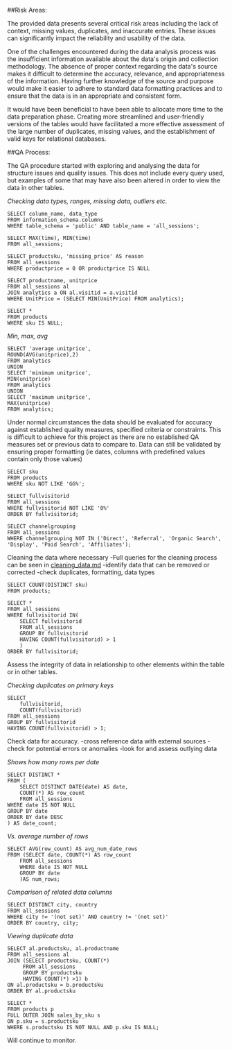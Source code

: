 ##Risk Areas:

The provided data presents several critical risk areas including the lack of context, missing values, duplicates, and inaccurate entries. These issues can significantly impact the reliability and usability of the data.

One of the challenges encountered during the data analysis process was the insufficient information available about the data's origin and collection methodology. The absence of proper context regarding the data's source makes it difficult to determine the accuracy, relevance, and appropriateness of the information. Having further knowledge of the source and purpose would make it easier to adhere to standard data formatting practices and to ensure that the data is in an appropriate and consistent form.

It would have been beneficial to have been able to allocate more time to the data preparation phase. Creating more streamlined and user-friendly versions of the tables would have facilitated a more effective assessment of the large number of duplicates, missing values, and the establishment of valid keys for relational databases.


##QA Process:

The QA procedure started with exploring and analysing the data for structure issues and quality issues. This does not include every query used, but examples of some that may have also been altered in order to view the data in other tables.

*Checking data types, ranges, missing data, outliers etc.*

```
SELECT column_name, data_type 
FROM information_schema.columns
WHERE table_schema = 'public' AND table_name = 'all_sessions';
```
```
SELECT MAX(time), MIN(time)
FROM all_sessions;
```
```
SELECT productsku, 'missing_price' AS reason
FROM all_sessions
WHERE productprice = 0 OR productprice IS NULL
```
```
SELECT productname, unitprice
FROM all_sessions al
JOIN analytics a ON al.visitid = a.visitid
WHERE UnitPrice = (SELECT MIN(UnitPrice) FROM analytics);
```
```
SELECT *
FROM products
WHERE sku IS NULL;
```

*Min, max, avg*
```
SELECT 'average unitprice',
ROUND(AVG(unitprice),2)
FROM analytics
UNION
SELECT 'minimum unitprice',
MIN(unitprice)
FROM analytics
UNION
SELECT 'maximum unitprice',
MAX(unitprice)
FROM analytics;
```

Under normal circumstances the data should be evaluated for accuracy against established quality measures, specified criteria or constraints. This is difficult to achieve for this project as there are no established QA measures set or previous data to compare to. Data can still be validated by ensuring proper formatting (ie dates, columns with predefined values contain only those values)
```
SELECT sku
FROM products
WHERE sku NOT LIKE 'GG%';
```
```
SELECT fullvisitorid
FROM all_sessions
WHERE fullvisitorid NOT LIKE '0%'
ORDER BY fullvisitorid;
```
```
SELECT channelgrouping
FROM all_sessions
WHERE channelgrouping NOT IN ('Direct', 'Referral', 'Organic Search', 'Display', 'Paid Search', 'Affiliates');
```

Cleaning the data where necessary
-Full queries for the cleaning process can be seen in [cleaning_data.md](cleaning_data.md)
-identify data that can be removed or corrected
-check duplicates, formatting, data types

```
SELECT COUNT(DISTINCT sku)
FROM products;
```
```
SELECT *
FROM all_sessions
WHERE fullvisitorid IN(
	SELECT fullvisitorid
	FROM all_sessions
	GROUP BY fullvisitorid
	HAVING COUNT(fullvisitorid) > 1
	)
ORDER BY fullvisitorid;
```

Assess the integrity of data in relationship to other elements within the table or in other tables.

*Checking duplicates on primary keys*
```
SELECT
    fullvisitorid,
    COUNT(fullvisitorid)
FROM all_sessions
GROUP BY fullvisitorid
HAVING COUNT(fullvisitorid) > 1;
```


Check data for accuracy.
-cross reference data with external sources
-check for potential errors or anomalies
-look for and assess outlying data

*Shows how many rows per date*
```
SELECT DISTINCT * 
FROM (
	SELECT DISTINCT DATE(date) AS date, 
	COUNT(*) AS row_count 
	FROM all_sessions
WHERE date IS NOT NULL
GROUP BY date
ORDER BY date DESC
) AS date_count;
```
*Vs. average number of rows*
```
SELECT AVG(row_count) AS avg_num_date_rows
FROM (SELECT date, COUNT(*) AS row_count
	FROM all_sessions
	WHERE date IS NOT NULL 
	GROUP BY date
	)AS num_rows;
```

*Comparison of related data columns*
```
SELECT DISTINCT city, country
FROM all_sessions
WHERE city != '(not set)' AND country != '(not set)'
ORDER BY country, city;
```
*Viewing duplicate data*
```
SELECT al.productsku, al.productname
FROM all_sessions al
JOIN (SELECT productsku, COUNT(*)
	 FROM all_sessions
	 GROUP BY productsku
	 HAVING COUNT(*) >1) b
ON al.productsku = b.productsku
ORDER BY al.productsku
```
```
SELECT *
FROM products p
FULL OUTER JOIN sales_by_sku s 
ON p.sku = s.productsku
WHERE s.productsku IS NOT NULL AND p.sku IS NULL;
```
Will continue to monitor.